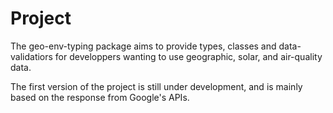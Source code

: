 # Project

The geo-env-typing package aims to provide types, classes and data-validatiors for developpers wanting to use geographic, solar, and air-quality data.

The first version of the project is still under development, and is mainly based on the response from Google's APIs.
